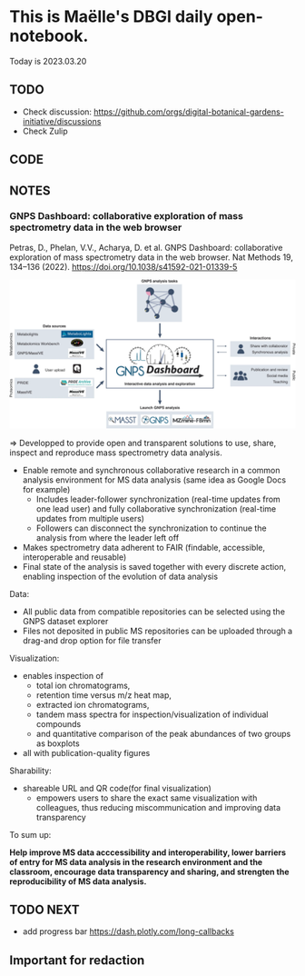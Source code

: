 

# This is Maëlle's DBGI daily open-notebook.

Today is 2023.03.20


## TODO

- Check discussion: https://github.com/orgs/digital-botanical-gardens-initiative/discussions
- Check Zulip

## CODE

## NOTES

### GNPS Dashboard: collaborative exploration of mass spectrometry data in the web browser
Petras, D., Phelan, V.V., Acharya, D. et al. GNPS Dashboard: collaborative exploration of mass spectrometry data in the web browser. Nat Methods 19, 134–136 (2022). https://doi.org/10.1038/s41592-021-01339-5


![GNPS](/assets/images/GNPS.jpeg)

=> Developped to provide open and transparent solutions to use, share, inspect and reproduce mass spectrometry data analysis.

- Enable remote and synchronous collaborative research in a common analysis environment for MS data analysis (same idea as Google Docs for example)
  - Includes leader-follower synchronization (real-time updates from one lead user) and fully collaborative synchronization (real-time updates from multiple users)
  - Followers can disconnect the synchronization to continue the analysis from where the leader left off
- Makes spectrometry data adherent to FAIR (findable, accessible, interoperable and reusable)
- Final state of the analysis is saved together with every discrete action, enabling inspection of the evolution of data analysis


Data:
- All public data from compatible repositories can be selected using the GNPS dataset explorer
- Files not deposited in public MS repositories can be uploaded through a drag-and drop option for file transfer

Visualization:
- enables inspection of 
  - total ion chromatograms, 
  - retention time versus m/z heat map, 
  - extracted ion chromatograms, 
  - tandem mass spectra for inspection/visualization of individual compounds 
  - and quantitative comparison of the peak abundances of two groups as boxplots
- all with publication-quality figures

Sharability:
- shareable URL and QR code(for final visualization)
  - empowers users to share the exact same visualization with colleagues, thus reducing miscommunication and improving data transparency

To sum up:                                             

**Help improve MS data acccessibility and interoperability, lower barriers of entry for MS data analysis in the research environment and the classroom, encourage data transparency and sharing, and strengten the reproducibility of MS data analysis.**



## TODO NEXT

- add progress bar https://dash.plotly.com/long-callbacks


## Important for redaction
